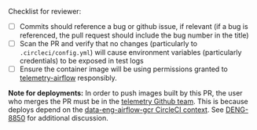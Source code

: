 Checklist for reviewer:

- [ ] Commits should reference a bug or github issue, if relevant (if a bug is
  referenced, the pull request should include the bug number in the title)
- [ ] Scan the PR and verify that no changes (particularly to
  `.circleci/config.yml`) will cause environment variables (particularly
  credentials) to be exposed in test logs
- [ ] Ensure the container image will be using permissions granted to
  [telemetry-airflow](https://github.com/mozilla/telemetry-airflow/)
  responsibly.

**Note for deployments:** In order to push images built by this PR, the user who merges the PR
must be in the [telemetry Github team](https://github.com/orgs/mozilla/teams/telemetry).
This is because deploys depend on the
[data-eng-airflow-gcr CircleCI context](https://app.circleci.com/settings/organization/github/mozilla/contexts/e1876f84-dfea-47ce-b950-a9eb9e0d4d64).
See [DENG-8850](https://mozilla-hub.atlassian.net/browse/DENG-8850) for additional discussion.
